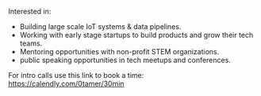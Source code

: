 
Interested in:

- Building large scale IoT systems & data pipelines.
- Working with early stage startups to build products and grow their tech teams.
- Mentoring opportunities with non-profit STEM organizations.
- public speaking opportunities in tech meetups and conferences.

For intro calls use this link to book a time: https://calendly.com/0tamer/30min
